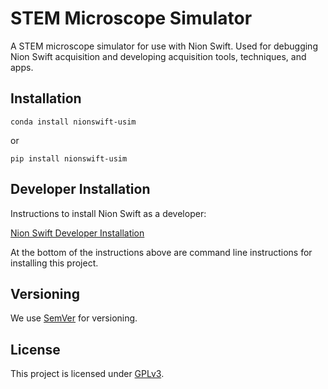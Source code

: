 # STEM Microscope Simulator

A STEM microscope simulator for use with Nion Swift. Used for debugging Nion Swift acquisition and developing
acquisition tools, techniques, and apps.

## Installation

`conda install nionswift-usim`

or

`pip install nionswift-usim`

## Developer Installation

Instructions to install Nion Swift as a developer:

[Nion Swift Developer Installation](https://github.com/nion-software/nionswift/wiki/Developer-installation) 

At the bottom of the instructions above are command line instructions for installing this project. 

## Versioning

We use [SemVer](http://semver.org/) for versioning. 

## License

This project is licensed under [GPLv3](https://www.gnu.org/licenses/gpl-3.0.en.html).
